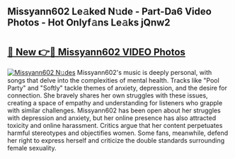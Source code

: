 ## Missyann602 Le𝚊ked N𝚞de - Part-Da6 Video Photos - Hot Onlyf𝚊ns Le𝚊ks jQnw2

# <h2><a href="http://ac20109.deff.icu/?id=Missyann602">🔗 New 👉🔴 Missyann602 VIDEO Photos</a></h2>

[![Missyann602 N𝚞des](https://i.imgur.com/rIISA9y.gif)](http://ac20109.deff.icu/?id=Missyann602)
Missyann602's music is deeply personal, with songs that delve into the complexities of mental health. Tracks like "Pool Party" and "Softly" tackle themes of anxiety, depression, and the desire for connection. She bravely shares her own struggles with these issues, creating a space of empathy and understanding for listeners who grapple with similar challenges. Missyann602 has been open about her struggles with depression and anxiety, but her online presence has also attracted toxicity and online harassment. Critics argue that her content perpetuates harmful stereotypes and objectifies women. Some fans, meanwhile, defend her right to express herself and criticize the double standards surrounding female sexuality.
